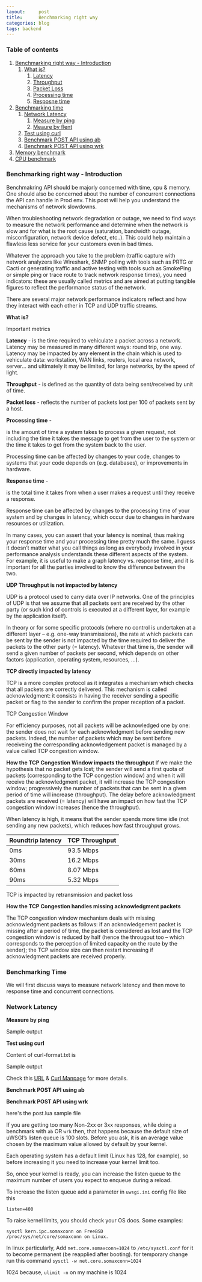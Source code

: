 ```yaml
---
layout:     post
title:      Benchmarking right way
categories: blog 
tags: backend
---
```

### Table of contents
1. [Benchmarking right way - Introduction](#id1)
	1. [What is?](#sub1id1)
		1. [Latency](#sub1sub1id1)
		2. [Throughput](#sub2sub1id1)
		3. [Packet Loss](#sub3sub1id1)
		4. [Processing time](#sub4sub1id1)
		5. [Resposne time](#sub5sub1id1)
2. [Benchmarking time](#id2)
	1. [Network Latency](#sub1id2)
		1. [Measure by ping](#sub1sub1id2)
		2. [Meaure by flent](#sub2sub1id2)
	2. [Test using curl](#sub2id2)
	3. [Benchmark POST API using ab](#sub3id2)
	4. [Benchmark POST API using wrk](#sub4id2)
3. [Memory benchmark](#id3)
4. [CPU benchmark](#id4)



### Benchmarking right way - Introduction <a name="id1"></a>
Benchmakring API should be majorly concerned with time, cpu & memory. One should also be concerned about the number of concurrent connections the API can handle in Prod env. This post will help you understand the mechanisms of network slowdowns.

<!--break-->


When troubleshooting network degradation or outage, we need to find ways to measure the network performance and determine when the network is slow and for what is the root cause (saturation, bandwidth outage, misconfiguration, network device defect, etc..). This could help maintain a flawless less service for your customers even in bad times.


Whatever the approach you take to the problem (traffic capture with network analyzers like Wireshark, SNMP polling with tools such as PRTG or Cacti or generating traffic and active testing with tools such as SmokePing or simple ping or trace route to track network response times), you need indicators: these are usually called metrics and are aimed at putting tangible figures to reflect the performance status of the network.

There are several major network performance indicators reflect and how they interact with each other in TCP and UDP traffic streams.

**What is?** <a name="sub1id1"></a>

Important metrics

**Latency** - <a name="sub1sub1id1"></a>
	is the time required to vehiculate a packet across a network.
	Latency may be measured in many different ways: round trip, one way.
	Latency may be impacted by any element in the chain which is used to vehiculate data: workstation, WAN links, routers, local area network, server… and ultimately it may be limited, for large networks, by the speed of light.

**Throughput** - <a name="sub2sub1id1"></a>
	is defined as the quantity of data being sent/received by unit of time.

**Packet loss** - <a name="sub3sub1id1"></a>
	 reflects the number of packets lost per 100 of packets sent by a host.


**Processing time** - <a name="sub4sub1id1"></a>

is the amount of time a system takes to process a given request, not including the time it takes the message to get from the user to the system or the time it takes to get from the system back to the user.

Processing time can be affected by changes to your code, changes to systems that your code depends on (e.g. databases), or improvements in hardware.

**Response time** - <a name="sub5sub1id1"></a>

is the total time it takes from when a user makes a request until they receive a response.

Response time can be affected by changes to the processing time of your system and by changes in latency, which occur due to changes in hardware resources or utilization.

In many cases, you can assert that your latency is nominal, thus making your response time and your processing time pretty much the same. I guess it doesn’t matter what you call things as long as everybody involved in your performance analysis understands these different aspects of the system. For example, it is useful to make a graph latency vs. response time, and it is important for all the parties involved to know the difference between the two.

**UDP Throughput is not impacted by latency**

UDP is a protocol used to carry data over IP networks. One of the principles of UDP is that we assume that all packets sent are received by the other party (or such kind of controls is executed at a different layer, for example by the application itself).

In theory or for some specific protocols (where no control is undertaken at a different layer – e.g. one-way transmissions), the rate at which packets can be sent by the sender is not impacted by the time required to deliver the packets to the other party (= latency). Whatever that time is, the sender will send a given number of packets per second, which depends on other factors (application, operating system, resources, …).

**TCP directly impacted by latency**

TCP is a more complex protocol as it integrates a mechanism which checks that all packets are correctly delivered. This mechanism is called acknowledgment: it consists in having the receiver sending a specific packet or flag to the sender to confirm the proper reception of a packet.

TCP Congestion Window

For efficiency purposes, not all packets will be acknowledged one by one: the sender does not wait for each acknowledgment before sending new packets. Indeed, the number of packets which may be sent before receiveing the corresponding acknowledgement packet is managed by a value called TCP congestion window.

**How the TCP Congestion Window impacts the throughput**
If we make the hypothesis that no packet gets lost; the sender will send a first quota of packets (corresponding to the TCP congestion window) and when it will receive the acknowledgment packet, it will increase the TCP congestion window; progressively the number of packets that can be sent in a given period of time will increase (throughput). The delay before acknowledgment packets are received (= latency) will have an impact on how fast the TCP congestion window increases (hence the throughput).

When latency is high, it means that the sender spends more time idle (not sending any new packets), which reduces how fast throughput grows.


| Roundtrip latency  |     TCP Throughput |
|--------------------|------------------- |
|   0ms			     |  93.5 Mbps 	      |
|   30ms  			 |  16.2 Mbps 	      |
|  	60ms		 	 |  8.07 Mbps 	      |
|   90ms			 |  5.32 Mbps 	      |


TCP is impacted by retransmission and packet loss

**How the TCP Congestion handles missing acknowledgment packets**

The TCP congestion window mechanism deals with missing acknowledgment packets as follows: if an acknowledgement packet is missing after a period of time, the packet is considered as lost and the TCP congestion window is reduced by half (hence the througput too – which corresponds to the perception of limited capacity on the route by the sender); the TCP window size can then restart increasing if acknowledgment packets are received properly.





### Benchmarking Time <a name="id2"></a>

We will first discuss ways to measure network latency and then move to response time and concurrent connections.

### Network Latency <a name="sub1id2"></a> 

**Measure by ping** <a name="sub1id2"></a> 
		<script src="https://gist.github.com/x0v/f5cd5e38a0d3ba786b616dfc1f1ba7f7.js"></script>

Sample output
		<script src="https://gist.github.com/x0v/21d89a56958ab8f6a07e8833657c12f3.js"></script>

**Test using curl** <a name="sub2id2"></a>


<script src="https://gist.github.com/x0v/7590f66d6660fc61cb6d514aef5c2eec.js"></script>



Content of curl-format.txt is
<script src="https://gist.github.com/x0v/f923e2eee0bf1496d33be33cc25ddbb0.js"></script>


<!--break-->

Sample output
<script src="https://gist.github.com/x0v/45a7fb238c0bc4f6d4bbe9502e84251f.js"></script>

Check this [URL](https://stackoverflow.com/questions/18215389/how-do-i-measure-request-and-response-times-at-once-using-curl) & [Curl Manpage](https://curl.haxx.se/docs/manpage.html) for more details.



**Benchmark POST API using ab** <a name="sub3id2"></a>

<script src="https://gist.github.com/x0v/b782c1975239bf46de0d3bc472d5d77f.js"></script>

**Benchmark POST API using wrk** <a name="sub4id2"></a>

<script src="https://gist.github.com/x0v/e92a517c12e9758ec855a62fe9220d16.js"></script>

here's the post.lua sample file

<script src="https://gist.github.com/x0v/ce693d4218ee691d44f9aaa8be15f11a.js"></script>

If you are getting too many Non-2xx or 3xx responses, while doing a benchmark with `ab` OR `wrk` then, that happens because the default size of uWSGI’s listen queue is 100 slots. Before you ask, it is an average value chosen by the maximum value allowed by default by your kernel.

Each operating system has a default limit (Linux has 128, for example), so before increasing it you need to increase your kernel limit too.

So, once your kernel is ready, you can increase the listen queue to the maximum number of users you expect to enqueue during a reload.

To increase the listen queue add a parameter in `uwsgi.ini` config file like this

`listen=400`


To raise kernel limits, you should check your OS docs. Some examples:

```
sysctl kern.ipc.somaxconn on FreeBSD
/proc/sys/net/core/somaxconn on Linux.
```
In linux particularly, Add `net.core.somaxconn=1024` to `/etc/sysctl.conf` for it to become permanent (be reapplied after booting). for temporary change run this command
`sysctl -w net.core.somaxconn=1024`

1024 because, `ulimit -n` on my machine is 1024

